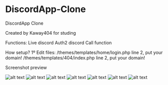 # DiscordApp-Clone
DiscordApp Clone

Created by Kaway404 for studing

Functions:
Live discord
Auth2 discord
Call function

How setup?
1º Edit files:
/themes/templates/home/login.php line 2, put your domain!
/themes/templates/404/index.php line 2, put your domain!

Screenshot preview

![alt text](https://raw.githubusercontent.com/BusyOrganization/DiscordApp-Clone/master/preview/1.png)
![alt text](https://raw.githubusercontent.com/BusyOrganization/DiscordApp-Clone/master/preview/2.png)
![alt text](https://raw.githubusercontent.com/BusyOrganization/DiscordApp-Clone/master/preview/3.png)
![alt text](https://raw.githubusercontent.com/BusyOrganization/DiscordApp-Clone/master/preview/4.png)
![alt text](https://raw.githubusercontent.com/BusyOrganization/DiscordApp-Clone/master/preview/5.png)
![alt text](https://raw.githubusercontent.com/BusyOrganization/DiscordApp-Clone/master/preview/6.png)
![alt text](https://raw.githubusercontent.com/BusyOrganization/DiscordApp-Clone/master/preview/7.png)